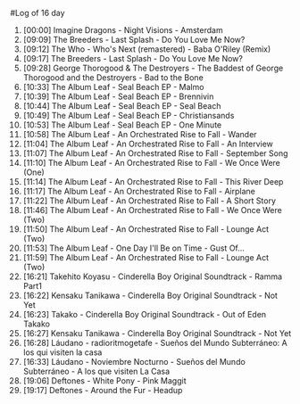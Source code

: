 #Log of 16 day

1. [00:00] Imagine Dragons - Night Visions - Amsterdam
1. [09:09] The Breeders - Last Splash - Do You Love Me Now?
1. [09:12] The Who - Who's Next (remastered) - Baba O'Riley (Remix)
1. [09:17] The Breeders - Last Splash - Do You Love Me Now?
1. [09:28] George Thorogood & The Destroyers - The Baddest of George Thorogood and the Destroyers - Bad to the Bone
1. [10:33] The Album Leaf - Seal Beach EP - Malmo
1. [10:39] The Album Leaf - Seal Beach EP - Brennivin
1. [10:44] The Album Leaf - Seal Beach EP - Seal Beach
1. [10:49] The Album Leaf - Seal Beach EP - Christiansands
1. [10:53] The Album Leaf - Seal Beach EP - One Minute
1. [10:58] The Album Leaf - An Orchestrated Rise to Fall - Wander
1. [11:04] The Album Leaf - An Orchestrated Rise to Fall - An Interview
1. [11:07] The Album Leaf - An Orchestrated Rise to Fall - September Song
1. [11:10] The Album Leaf - An Orchestrated Rise to Fall - We Once Were (One)
1. [11:14] The Album Leaf - An Orchestrated Rise to Fall - This River Deep
1. [11:17] The Album Leaf - An Orchestrated Rise to Fall - Airplane
1. [11:22] The Album Leaf - An Orchestrated Rise to Fall - A Short Story
1. [11:46] The Album Leaf - An Orchestrated Rise to Fall - We Once Were (Two)
1. [11:50] The Album Leaf - An Orchestrated Rise to Fall - Lounge Act (Two)
1. [11:53] The Album Leaf - One Day I'll Be on Time - Gust Of...
1. [11:59] The Album Leaf - An Orchestrated Rise to Fall - Lounge Act (Two)
1. [16:21] Takehito Koyasu - Cinderella Boy Original Soundtrack - Ramma Part1
1. [16:22] Kensaku Tanikawa - Cinderella Boy Original Soundtrack - Not Yet
1. [16:23] Takako - Cinderella Boy Original Soundtrack - Out of Eden Takako
1. [16:27] Kensaku Tanikawa - Cinderella Boy Original Soundtrack - Not Yet
1. [16:28] Láudano - radioritmogetafe - Sueños del Mundo Subterráneo: A los qui visiten la casa
1. [16:33] Láudano - Noviembre Nocturno - Sueños del Mundo Subterráneo - A los que visiten La Casa
1. [19:06] Deftones - White Pony - Pink Maggit
1. [19:17] Deftones - Around the Fur - Headup
